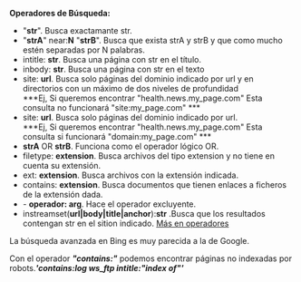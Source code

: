 __Operadores de Búsqueda:__

+ "__str__". Busca exactamante str.
+ "__strA__" near:__N__ "__strB__". Busca que exista strA y strB y que como mucho estén separadas por N palabras.
+ intitle: __str__. Busca una página con str en el título.
+ inbody: __str__. Busca una página con str en el texto
+ site: __url__. Busca solo páginas del dominio indicado por url y en directorios con un máximo de dos niveles de profundidad<br>
                ***Ej, Si queremos encontrar "health.news.my_page.com" Esta consulta no funcionará "site:my_page.com" *** 
+ site: __url__. Busca solo páginas del dominio indicado por url.<br>
                ***Ej, Si queremos encontrar "health.news.my_page.com" Esta consulta si funcionará "domain:my_page.com" *** 
+ __strA__ OR __strB__. Funciona como el operador lógico OR.
+ filetype: __extension__. Busca archivos del tipo extension y no tiene en cuenta su extensión.
+ ext: __extension__. Busca archivos con la extensión indicada.
+ contains: __extension__. Busca documentos que tienen enlaces a ficheros de la extensión dada.
+ \- __operador: arg__. Hace el operador excluyente.
+ instreamset(__url|body|title|anchor__):__str__ .Busca que los resultados contengan str en el sition indicado. 
[Más en operadores](https://docs.microsoft.com/en-us/previous-versions/bing/search/ff795634(v=msdn.10))

La búsqueda avanzada en Bing es muy parecida a la de Google.

Con el operador ***"contains:"*** podemos encontrar páginas no indexadas por robots.***'contains:log ws_ftp intitle:"index of"'***

